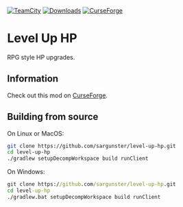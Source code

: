 [![TeamCity](https://img.shields.io/teamcity/https/build.vohras.tk/s/LevelUpHp_Build.svg)][TeamCity]
[![Downloads](http://cf.way2muchnoise.eu/level-up-hp.svg)][CurseForge]
[![CurseForge](http://cf.way2muchnoise.eu/versions/level-up-hp.svg)][CurseForge]

# Level Up HP

RPG style HP upgrades.

## Information

Check out this mod on [CurseForge][].

## Building from source

On Linux or MacOS:

```bash
git clone https://github.com/sargunster/level-up-hp.git
cd level-up-hp
./gradlew setupDecompWorkspace build runClient
```

On Windows:

```cmd
git clone https://github.com/sargunster/level-up-hp.git
cd level-up-hp
./gradlew.bat setupDecompWorkspace build runClient
```

[TeamCity]: https://build.vohras.tk/viewType.html?buildTypeId=LevelUpHp_Build&guest=1
[CurseForge]: https://minecraft.curseforge.com/projects/level-up-hp
[Minecraft]: https://minecraft.net/en/
[Releases]: https://github.com/sargunster/level-up-hp/releases
